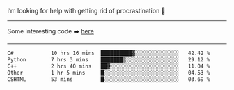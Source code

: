 I’m looking for help with getting rid of procrastination 🤔

-----

Some interesting code :arrow_right: [here](https://github.com/zhen8838/playground)

-----

<!--START_SECTION:waka-->

```txt
C#            10 hrs 16 mins  ██████████▓░░░░░░░░░░░░░░   42.42 %
Python        7 hrs 3 mins    ███████▒░░░░░░░░░░░░░░░░░   29.12 %
C++           2 hrs 40 mins   ██▓░░░░░░░░░░░░░░░░░░░░░░   11.04 %
Other         1 hr 5 mins     █░░░░░░░░░░░░░░░░░░░░░░░░   04.53 %
CSHTML        53 mins         █░░░░░░░░░░░░░░░░░░░░░░░░   03.69 %
```

<!--END_SECTION:waka-->

<!--
**zhen8838/zhen8838** is a ✨ _special_ ✨ repository because its `README.md` (this file) appears on your GitHub profile.

Here are some ideas to get you started:

- 🔭 I’m currently working on ...
- 🌱 I’m currently learning ...
- 👯 I’m looking to collaborate on ...
 ...
- 💬 Ask me about ...
- 📫 How to reach me: ...
- 😄 Pronouns: ...
- ⚡ Fun fact: ...
-->
